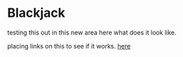 # Blackjack 



testing this out in this new area here what does it look like.

placing links on this to see if it works. [here](https://www.google.com)